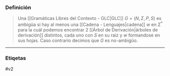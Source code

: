 ### Definición

> Una [[Gramáticas Libres del Contexto - GLC|GLC]] $G = (N, \Sigma, P, S)$ es ambigüa si hay al menos una [[Cadena - Lenguajes|cadena]] $w$ en $\Sigma^*$ para la cuál podemos encontrar 2 [[Árbol de Derivación|árboles de derivación]] distintos, cada uno con $S$ en su raiz y $w$ formandose en sus hojas.
> Caso contrario decimos que $G$ es no-ambigüo.

***
### Etiqetas
#v2 